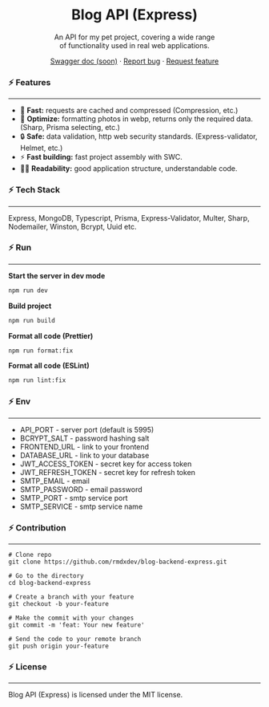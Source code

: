 <h1 align="center">Blog API (Express)</h1>

<p align="center">
    An API for my pet project, covering a wide range <br> of functionality used in real web applications.
</p>

<div align="center">
    <a href="#">Swagger doc (soon)</a> ·
    <a href="https://github.com/rmdxdev/blog-backend-express/issues">Report bug</a> ·
    <a href="https://github.com/rmdxdev/blog-backend-express/issues">Request feature</a>
</div>

### ⚡ Features

---

- 🚄 **Fast:** requests are cached and compressed (Compression, etc.)
- 🚀 **Optimize:** formatting photos in webp, returns only the required data. (Sharp, Prisma selecting, etc.)
- 🔒 **Safe:** data validation, http web security standards. (Express-validator, Helmet, etc.)
- ⚡ **Fast building:** fast project assembly with SWC.
- ✍🏻 **Readability:** good application structure, understandable code.

### ⚡ Tech Stack

---

Express, MongoDB, Typescript, Prisma, Express-Validator, Multer, Sharp, Nodemailer, Winston, Bcrypt, Uuid etc.

### ⚡ Run

---

**Start the server in dev mode**

```bash
npm run dev
```

**Build project**

```bash
npm run build
```

**Format all code (Prettier)**

```bash
npm run format:fix
```

**Format all code (ESLint)**

```bash
npm run lint:fix
```

### ⚡ Env

---

- API_PORT - server port (default is 5995)
- BCRYPT_SALT - password hashing salt
- FRONTEND_URL - link to your frontend
- DATABASE_URL - link to your database
- JWT_ACCESS_TOKEN - secret key for access token
- JWT_REFRESH_TOKEN - secret key for refresh token
- SMTP_EMAIL - email
- SMTP_PASSWORD - email password
- SMTP_PORT - smtp service port
- SMTP_SERVICE - smtp service name

### ⚡ Contribution

---

```
# Clone repo
git clone https://github.com/rmdxdev/blog-backend-express.git

# Go to the directory
cd blog-backend-express

# Create a branch with your feature
git checkout -b your-feature

# Make the commit with your changes
git commit -m 'feat: Your new feature'

# Send the code to your remote branch
git push origin your-feature
```

### ⚡ License

---

Blog API (Express) is licensed under the MIT license.